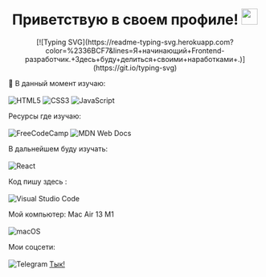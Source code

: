 <h1 align="center">Приветствую в своем профиле!
<img src="https://github.com/blackcater/blackcater/raw/main/images/Hi.gif" height="32"/></h1>

<p align="center">[![Typing SVG](https://readme-typing-svg.herokuapp.com?color=%2336BCF7&lines=Я+начинающий+Frontend-разработчик.+Здесь+буду+делиться+своими+наработками+.)](https://git.io/typing-svg)</p>

 
🌱 В данный момент изучаю: <br><br>
![HTML5](https://img.shields.io/badge/html5-%23E34F26.svg?style=for-the-badge&logo=html5&logoColor=white) ![CSS3](https://img.shields.io/badge/css3-%231572B6.svg?style=for-the-badge&logo=css3&logoColor=white) ![JavaScript](https://img.shields.io/badge/javascript-%23323330.svg?style=for-the-badge&logo=javascript&logoColor=%23F7DF1E)  

Ресурсы где изучаю:<br><br>
![FreeCodeCamp](https://img.shields.io/badge/Freecodecamp-%23123.svg?&style=for-the-badge&logo=freecodecamp&logoColor=green) ![MDN Web Docs](https://img.shields.io/badge/MDN_Web_Docs-black?style=for-the-badge&logo=mdnwebdocs&logoColor=white)

В дальнейшем буду изучать:<br><br>
![React](https://img.shields.io/badge/react-%2320232a.svg?style=for-the-badge&logo=react&logoColor=%2361DAFB)

Код пишу здесь :<br><br>
![Visual Studio Code](https://img.shields.io/badge/Visual%20Studio%20Code-0078d7.svg?style=for-the-badge&logo=visual-studio-code&logoColor=white)

Мой компьютер: Mac Air 13 M1 <br><br>
![macOS](https://img.shields.io/badge/mac%20os-000000?style=for-the-badge&logo=macos&logoColor=F0F0F0)

Мои соцсети:<br><br>
![Telegram](https://img.shields.io/badge/Telegram-2CA5E0?style=for-the-badge&logo=telegram&logoColor=white) [Тык!](https://t.me/SavinDmitryi)
